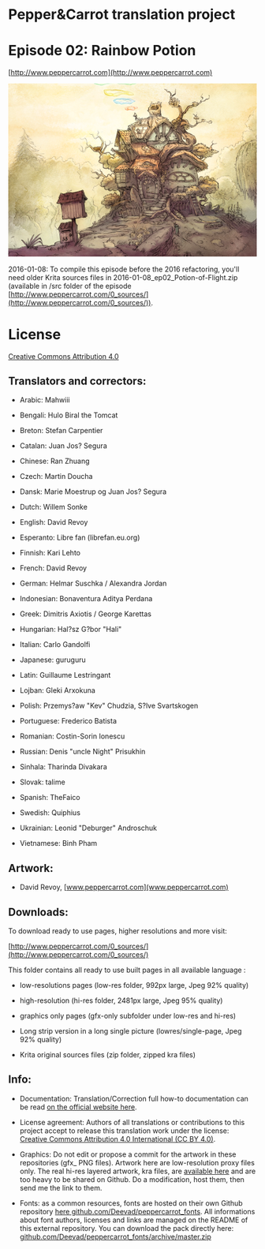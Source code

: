 # Pepper&Carrot translation project
# Episode 02: Rainbow Potion

[http://www.peppercarrot.com](http://www.peppercarrot.com)

![alt tag](gfx_Pepper-and-Carrot_by-David-Revoy_E02.png)

2016-01-08: To compile this episode before the 2016 refactoring, you'll need older Krita sources files in 2016-01-08_ep02_Potion-of-Flight.zip (available in /src folder of the episode [http://www.peppercarrot.com/0_sources/](http://www.peppercarrot.com/0_sources/)).

License
=======

[Creative Commons Attribution 4.0](https://creativecommons.org/licenses/by/4.0/)

## Translators and correctors:

* Arabic: Mahwiii

* Bengali: Hulo Biral the Tomcat

* Breton: Stefan Carpentier

* Catalan: Juan Jos? Segura

* Chinese: Ran Zhuang

* Czech: Martin Doucha

* Dansk: Marie Moestrup og Juan Jos? Segura

* Dutch: Willem Sonke

* English: David Revoy

* Esperanto: Libre fan (librefan.eu.org)

* Finnish: Kari Lehto

* French: David Revoy

* German: Helmar Suschka / Alexandra Jordan

* Indonesian: Bonaventura Aditya Perdana

* Greek: Dimitris Axiotis / George Karettas

* Hungarian: Hal?sz G?bor "Hali"

* Italian: Carlo Gandolfi

* Japanese: guruguru

* Latin: Guillaume Lestringant

* Lojban: Gleki Arxokuna

* Polish: Przemys?aw "Kev" Chudzia, S?lve Svartskogen

* Portuguese: Frederico Batista

* Romanian: Costin-Sorin Ionescu

* Russian: Denis "uncle Night" Prisukhin

* Sinhala: Tharinda Divakara

* Slovak: talime

* Spanish: TheFaico

* Swedish: Quiphius

* Ukrainian: Leonid "Deburger" Androschuk

* Vietnamese: Binh Pham


## Artwork:

* David Revoy, [www.peppercarrot.com](www.peppercarrot.com)


## Downloads:

To download ready to use pages, higher resolutions and more visit:

[http://www.peppercarrot.com/0_sources/](http://www.peppercarrot.com/0_sources/)


This folder contains all ready to use built pages in all available language :

* low-resolutions pages (low-res folder, 992px large, Jpeg 92% quality)

* high-resolution (hi-res folder, 2481px large, Jpeg 95% quality)

* graphics only pages (gfx-only subfolder under low-res and hi-res)

* Long strip version in a long single picture (lowres/single-page, Jpeg 92% quality)

* Krita original sources files (zip folder, zipped kra files) 


## Info:

- Documentation: Translation/Correction full how-to documentation can be read [on the official website here](http://www.peppercarrot.com/fr/article267/how-to-add-a-translation-or-a-correction).

- License agreement: Authors of all translations or contributions to this project accept to release this translation work under the license: [Creative Commons Attribution 4.0 International (CC BY 4.0)](https://creativecommons.org/licenses/by/4.0/).

- Graphics: Do not edit or propose a commit for the artwork in these repositories (gfx_ PNG files). Artwork here are low-resolution proxy files only. The real hi-res layered artwork, kra files, are [available here](http://www.peppercarrot.com/en/static6/sources) and are too heavy to be shared on Github. Do a modification, host them, then send me the link to them.

- Fonts: as a common resources, fonts are hosted on their own Github repository [here  github.com/Deevad/peppercarrot_fonts](https://github.com/Deevad/peppercarrot_fonts). All informations about font authors, licenses and links are managed on the README of this external repository. You can download the pack directly here: [github.com/Deevad/peppercarrot_fonts/archive/master.zip](https://github.com/Deevad/peppercarrot_fonts/archive/master.zip)
